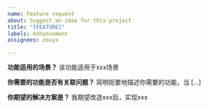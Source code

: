 ```yaml
---
name: Feature request
about: Suggest an idea for this project
title: "[FEATURE]"
labels: enhancement
assignees: zouyx

---
```


**功能适用的场景？**
该功能适用于xxx场景

**你需要的功能是否有关联问题？**
简明扼要地描述你需要的功能，当 [...]

**你期望的解决方案是？**
我期望改造xxx后，实现xxx
